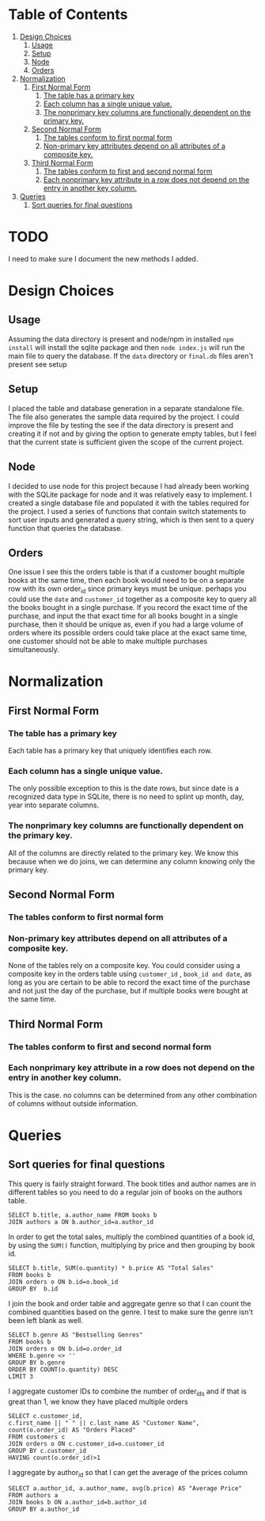 # Table of Contents

1.  [Design Choices](#org525a37d)
    1.  [Usage](#org0c859ad)
    2.  [Setup](#org53d399b)
    3.  [Node](#org430ef89)
    4.  [Orders](#orgc5225b3)
2.  [Normalization](#org797188d)
    1.  [First Normal Form](#org3e9709b)
        1.  [The table has a primary key](#org9d4d0ca)
        2.  [Each column has a single unique value.](#orgdf80f39)
        3.  [The nonprimary key columns are functionally dependent on the primary key.](#org81d9068)
    2.  [Second Normal Form](#org811b222)
        1.  [The tables conform to first normal form](#orgf919707)
        2.  [Non-primary key attributes depend on all attributes of a composite key.](#org759f63c)
    3.  [Third Normal Form](#orgfb3b2e4)
        1.  [The tables conform to first and second normal form](#org48f1624)
        2.  [Each nonprimary key attribute in a row does not depend on the entry in another key column.](#org20a58b2)
3.  [Queries](#org053cdc7)
    1.  [Sort queries for final questions](#org7bfc2a9)



# TODO
I need to make sure I document the new methods I added.
# Design Choices


<a id="org0c859ad"></a>

## Usage

Assuming the data directory is present and node/npm in installed `npm install` will install the sqlite package and then `node index.js` will run the main file to query the database. If the `data` directory or `final.db` files aren't present see setup


<a id="org53d399b"></a>

## Setup

I placed the table and database generation in a separate  standalone file. The file also generates the sample data required by the project.  I could improve the file by testing the see if the data directory is present and creating it if not and by giving the option to generate empty tables, but I feel that the current state is sufficient given the scope of the current project.


<a id="org430ef89"></a>

## Node

I decided to use node for this project because I had already been working with the SQLite package for node and it was relatively easy to implement. I created a single database file and populated it with the tables required for the project. I used a series of functions that contain switch statements to sort user inputs and generated a query string, which is then sent to a query function that queries the database.


<a id="orgc5225b3"></a>

## Orders

One issue I see this the orders table is that if a customer bought multiple books at the same time, then each book would need to be on a separate row with its own order<sub>id</sub> since primary keys must be unique. perhaps you could use the `date` and `customer_id` together as a composite key to query all the books bought in a single purchase. If you record the exact time of the purchase, and input the that exact time for all books bought in a single purchase, then it should be unique as, even if you had a large volume of orders where its possible orders could take place at the exact same time, one customer should not be able to make multiple purchases simultaneously.


<a id="org797188d"></a>

# Normalization


<a id="org3e9709b"></a>

## First Normal Form


<a id="org9d4d0ca"></a>

### The table has a primary key

Each table has a primary key that uniquely identifies each row.


<a id="orgdf80f39"></a>

### Each column has a single unique value.

The only possible exception to this is the date rows, but since date is a recognized data type in SQLite, there is no need to splint up month, day, year into separate columns.


<a id="org81d9068"></a>

### The nonprimary key columns are functionally dependent on the primary key.

All of the columns are directly related to the primary key. We know this because when we do joins, we can determine any column knowing only the primary key. 


<a id="org811b222"></a>

## Second Normal Form


<a id="orgf919707"></a>

### The tables conform to first normal form


<a id="org759f63c"></a>

### Non-primary key attributes depend on all attributes of a composite key.

None of the tables rely on a composite key. You could consider using a composite key in the orders table using  `customer_id` , `book_id and date`,  as long as you are certain to be able to record the exact time of the purchase and not just the day of the purchase, but if multiple books were bought at the same time.


<a id="orgfb3b2e4"></a>

## Third Normal Form


<a id="org48f1624"></a>

### The tables conform to first and second normal form


<a id="org20a58b2"></a>

### Each nonprimary key attribute in a row does not depend on the entry in another key column.

This is the case. no columns can be determined from any other combination of columns without outside information.


<a id="org053cdc7"></a>

# Queries


<a id="org7bfc2a9"></a>

## Sort queries for final questions

This query is fairly straight forward. The book titles and author names are in different tables so you need to do a regular join of books on the authors table.

    SELECT b.title, a.author_name FROM books b
    JOIN authors a ON b.author_id=a.author_id

In order to get the total sales, multiply the combined quantities of a book id, by using the `SUM()` function, multiplying by price and then grouping by book id.

    SELECT b.title, SUM(o.quantity) * b.price AS "Total Sales"
    FROM books b
    JOIN orders o ON b.id=o.book_id
    GROUP BY  b.id

I join the book and order table and aggregate genre so that I can count the combined quantities based on the genre. I test to make sure the genre isn't been left blank as well.

    SELECT b.genre AS "Bestselling Genres"
    FROM books b
    JOIN orders o ON b.id=o.order_id
	WHERE b.genre <> ''
    GROUP BY b.genre
    ORDER BY COUNT(o.quantity) DESC
    LIMIT 3

I aggregate customer IDs to combine the number of order<sub>ids</sub> and if that is great than 1, we know they have placed multiple orders

    SELECT c.customer_id,
    c.first_name || " " || c.last_name AS "Customer Name",
    count(o.order_id) AS "Orders Placed"
    FROM customers c
    JOIN orders o ON c.customer_id=o.customer_id
    GROUP BY c.customer_id
    HAVING count(o.order_id)>1

I aggregate by author<sub>id</sub> so that I can get the average of the prices column

    SELECT a.author_id, a.author_name, avg(b.price) AS "Average Price"
    FROM authors a
    JOIN books b ON a.author_id=b.author_id
    GROUP BY a.author_id
